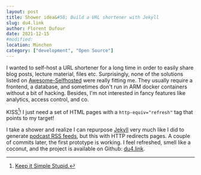 ```yaml
---
layout: post
title: Shower idea&#58; Build a URL shortener with Jekyll
slug: du4.link
author: Florent Dufour
date: 2021-12-15
#modified:
location: München
category: ["development", "Open Source"]
---
```


I wanted to self-host a URL shortener for a long time in order to easily share blog posts, lecture material, files etc. Surprisingly,<!--more--> none of the solutions listed on [Awesome-Selfhosted](https://github.com/awesome-selfhosted/awesome-selfhosted#url-shorteners) were really fitting me. They usually require a frontend, a database, and sometimes don't run in ARM docker containers without a bit of hacking. Besides, I'm not interested in fancy features like analytics, access control, and co.

KISS[^KISS]! I just need a set of HTML pages with a `http-equiv="refresh"` tag that points to my target!

I take a shower and realize I can repurpose [Jekyll](https://jekyllrb.com) very much like I did to generate [podcast RSS feeds](https://podcast.dufour.xyz), but this with HTTP redirects pages. A couple of commits later, the first prototype is working. I feel refreshed, smell like a coconut, and the project is available on Github: [du4.link](https://github.com/f-dufour/du4.link).

[^KISS]: [Keep it Simple Stupid.](https://en.wikipedia.org/wiki/KISS_principle)